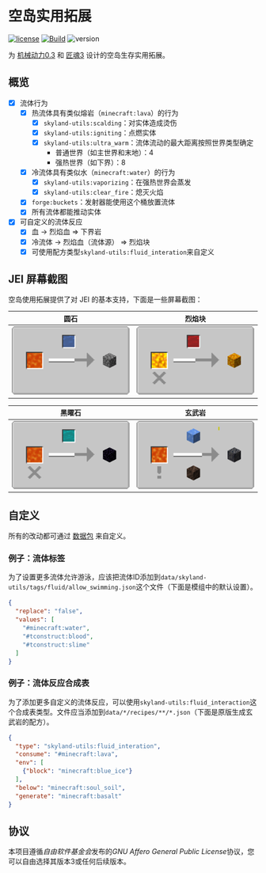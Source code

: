 # 空岛实用拓展

[![license](https://img.shields.io/badge/License-AGPL--v3.0-blueviolet)](https://www.gnu.org/licenses/agpl-3.0.html)
[![Build](https://github.com/ruifengx/skyland-utils/actions/workflows/gradle.yaml/badge.svg)](https://github.com/ruifengx/skyland-utils/actions/workflows/gradle.yaml)
![version](https://img.shields.io/badge/WIP-0.1-yellow)

为 [机械动力0.3](https://github.com/Creators-of-Create/Create) 和 [匠魂3](https://github.com/SlimeKnights/TinkersConstruct) 设计的空岛生存实用拓展。

## 概览

- [x] 流体行为
    - [x] 热流体具有类似熔岩（`minecraft:lava`）的行为
        - [x] `skyland-utils:scalding`：对实体造成烫伤
        - [x] `skyland-utils:igniting`：点燃实体
        - [x] `skyland-utils:ultra_warm`：流体流动的最大距离按照世界类型确定
            - 普通世界（如主世界和末地）：4
            - 强热世界（如下界）：8
    - [x] 冷流体具有类似水（`minecraft:water`）的行为
        - [x] `skyland-utils:vaporizing`：在强热世界会蒸发
        - [x] `skyland-utils:clear_fire`：熄灭火焰
    - [x] `forge:buckets`：发射器能使用这个桶放置流体
    - [x] 所有流体都能推动实体
- [x] 可自定义的流体反应
    - [x] 血 → 烈焰血 ⇒ 下界岩
    - [x] 冷流体 → 烈焰血（流体源） ⇒ 烈焰块
    - [x] 可使用配方类型`skyland-utils:fluid_interation`来自定义

## JEI 屏幕截图

空岛使用拓展提供了对 JEI 的基本支持，下面是一些屏幕截图：

| 圆石 | 烈焰块 |
|---|-------|
| ![](screenshots/vanilla_cobblestone.png) | ![](screenshots/custom_blaze_block.png) |

| 黑曜石 | 玄武岩 |
|---|-------|
| ![](screenshots/vanilla_obsidian.png) | ![](screenshots/vanilla_basalt.png) |

## 自定义

所有的改动都可通过 [数据包](https://minecraft.fandom.com/zh/wiki/%E6%95%B0%E6%8D%AE%E5%8C%85) 来自定义。

### 例子：流体标签

为了设置更多流体允许游泳，应该把流体ID添加到`data/skyland-utils/tags/fluid/allow_swimming.json`这个文件（下面是模组中的默认设置）。

```json
{
  "replace": "false",
  "values": [
    "#minecraft:water",
    "#tconstruct:blood",
    "#tconstruct:slime"
  ]
}
```

### 例子：流体反应合成表

为了添加更多自定义的流体反应，可以使用`skyland-utils:fluid_interaction`这个合成表类型。文件应当添加到`data/*/recipes/**/*.json`（下面是原版生成玄武岩的配方）。

```json
{
  "type": "skyland-utils:fluid_interation",
  "consume": "#minecraft:lava",
  "env": [
    {"block": "minecraft:blue_ice"}
  ],
  "below": "minecraft:soul_soil",
  "generate": "minecraft:basalt"
}
```

## 协议

本项目遵循*自由软件基金会*发布的*GNU Affero General Public License*协议，您可以自由选择其版本3或任何后续版本。
